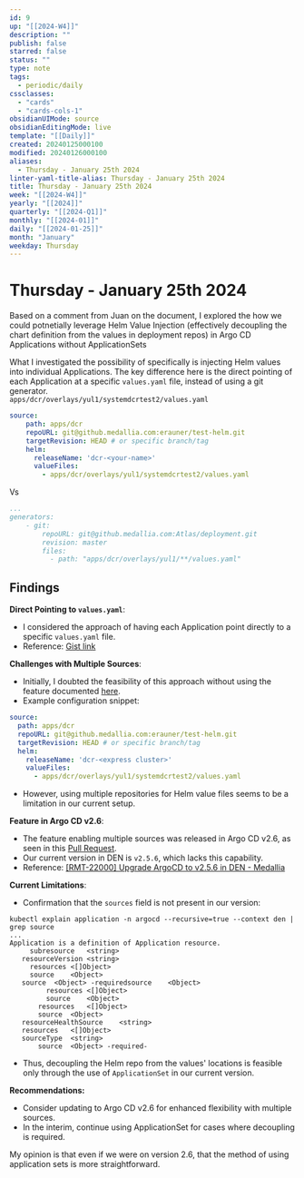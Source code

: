 ```yaml
---
id: 9
up: "[[2024-W4]]"
description: ""
publish: false
starred: false
status: ""
type: note
tags:
  - periodic/daily
cssclasses:
  - "cards"
  - "cards-cols-1"
obsidianUIMode: source
obsidianEditingMode: live
template: "[[Daily]]"
created: 20240125000100
modified: 20240126000100
aliases:
  - Thursday - January 25th 2024
linter-yaml-title-alias: Thursday - January 25th 2024
title: Thursday - January 25th 2024
week: "[[2024-W4]]"
yearly: "[[2024]]"
quarterly: "[[2024-Q1]]"
monthly: "[[2024-01]]"
daily: "[[2024-01-25]]"
month: "January"
weekday: Thursday
---
```


# Thursday - January 25th 2024








Based on a comment from Juan on the document, I explored the how we could potnetially leverage Helm Value Injection (effectively decoupling the chart definition from the values in deployment repos) in Argo CD Applications without ApplicationSets


What I investigated the possibility of specifically is injecting Helm values into individual Applications. The key difference here is the direct pointing of each Application at a specific `values.yaml` file, instead of using a git generator.  
`apps/dcr/overlays/yul1/systemdcrtest2/values.yaml`

```yaml
source:
    path: apps/dcr
    repoURL: git@github.medallia.com:erauner/test-helm.git
    targetRevision: HEAD # or specific branch/tag
    helm:
      releaseName: 'dcr-<your-name>'
      valueFiles:
        - apps/dcr/overlays/yul1/systemdcrtest2/values.yaml
```

Vs

```yaml
...
generators:
    - git:
        repoURL: git@github.medallia.com:Atlas/deployment.git
        revision: master
        files:
          - path: "apps/dcr/overlays/yul1/**/values.yaml"
```

## Findings

**Direct Pointing to `values.yaml`**:
- I considered the approach of having each Application point directly to a specific `values.yaml` file.
- Reference: [Gist link](https://github.medallia.com/gist/erauner/9f6f7c55987f13a0c14c66da0aa3a55d#file-yul1-appset-test-yaml-L13-L18)

**Challenges with Multiple Sources**:
- Initially, I doubted the feasibility of this approach without using the feature documented [here](https://argo-cd.readthedocs.io/en/stable/user-guide/multiple_sources/).
- Example configuration snippet:

 ```yaml
 source:
   path: apps/dcr
   repoURL: git@github.medallia.com:erauner/test-helm.git
   targetRevision: HEAD # or specific branch/tag
   helm:
	 releaseName: 'dcr-<express cluster>'
	 valueFiles:
	   - apps/dcr/overlays/yul1/systemdcrtest2/values.yaml
 ```

   - However, using multiple repositories for Helm value files seems to be a limitation in our current setup.

**Feature in Argo CD v2.6**:
- The feature enabling multiple sources was released in Argo CD v2.6, as seen in this [Pull Request](https://github.com/argoproj/argo-cd/pull/10432).
- Our current version in DEN is `v2.5.6`, which lacks this capability.
- Reference: [[RMT-22000] Upgrade ArgoCD to v2.5.6 in DEN - Medallia](https://jira.medallia.com/browse/RMT-22000)


**Current Limitations**:
   - Confirmation that the `sources` field is not present in our version:
 ```shell
 kubectl explain application -n argocd --recursive=true --context den | grep source
...
Application is a definition of Application resource.
      subresource	<string>
    resourceVersion	<string>
      resources	<[]Object>
      source	<Object>
    source	<Object> -requiredsource	<Object>
          resources	<[]Object>
          source	<Object>
        resources	<[]Object>
        source	<Object>
    resourceHealthSource	<string>
    resources	<[]Object>
    sourceType	<string>
        source	<Object> -required-
 ```
   - Thus, decoupling the Helm repo from the values' locations is feasible only through the use of `ApplicationSet` in our current version.

**Recommendations:**
- Consider updating to Argo CD v2.6 for enhanced flexibility with multiple sources.
- In the interim, continue using ApplicationSet for cases where decoupling is required.


My opinion is that even if we were on version 2.6, that the method of using application sets is more straightforward.
